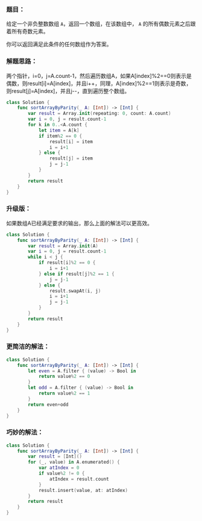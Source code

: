 ### 题目：

给定一个非负整数数组  `A`，返回一个数组，在该数组中， `A`  的所有偶数元素之后跟着所有奇数元素。

你可以返回满足此条件的任何数组作为答案。

### 解题思路：

两个指针，i=0，j=A.count-1，然后遍历数组A，如果A[index]%2==0则表示是偶数，则result[i]=A[index]，并且i++，同理，A[index]%2==1则表示是奇数，则result[j]=A[index]，并且j--，直到遍历整个数组。

```swift
class Solution {
    func sortArrayByParity(_ A: [Int]) -> [Int] {
        var result = Array.init(repeating: 0, count: A.count)
        var i = 0, j = result.count-1
        for k in 0..<A.count {
            let item = A[k]
            if item%2 == 0 {
                result[i] = item
                i = i+1
            } else {
                result[j] = item
                j = j-1
            }
        }
        return result
    }
}
```

### 升级版：

如果数组A已经满足要求的输出，那么上面的解法可以更高效。

```swift
class Solution {
    func sortArrayByParity(_ A: [Int]) -> [Int] {
        var result = Array.init(A)
        var i = 0, j = result.count-1
        while i < j {
            if result[i]%2 == 0 {
                i = i+1
            } else if result[j]%2 == 1 {
                j = j-1
            } else {
                result.swapAt(i, j)
                i = i+1
                j = j-1
            }
        }
        return result
    }
}
```

### 更简洁的解法：

```swift
class Solution {
    func sortArrayByParity(_ A: [Int]) -> [Int] {
        let even = A.filter { (value) -> Bool in
            return value%2 == 0
        }
        let odd = A.filter { (value) -> Bool in
            return value%2 == 1
        }
        return even+odd
    }
}
```

### 巧妙的解法：

```swift
class Solution {
    func sortArrayByParity(_ A: [Int]) -> [Int] {
        var result = [Int]()
        for (_, value) in A.enumerated() {
            var atIndex = 0
            if value%2 != 0 {
                atIndex = result.count
            }
            result.insert(value, at: atIndex)
        }
        return result
    }
}
```


